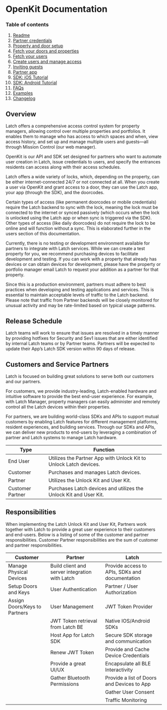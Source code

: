 # OpenKit Documentation
### Table of contents
1. [Readme](README.md)
2. [Partner credentials](partner_backend.md)
3. [Property and door setup](setup.md)
4. [Fetch your doors and properties](get_doors_and_properties.md)
5. [Fetch your users](get_users.md)
6. [Create users and manage access](create_users_and_access.md)
7. [Inviting guests](invite_guests.md)
8. [Partner app](partner_app.md)
9. [SDK: iOS Tutorial](ios_tutorial.md)
10. [SDK: Android Tutorial](android_tutorial.md)
11. [FAQs](faqs.md)
12. [Examples](exmaples.md)
13. [Changelog](changelog.md)

## Overview
Latch offers a comprehensive access control system for property managers, allowing control over multiple properties and portfolios. It enables them to manage who has access to which spaces and when, view access history, and set up and manage multiple users and guests—all through Mission Control (our web manager).

OpenKit is our API and SDK set designed for partners who want to automate user creation in Latch, issue credentials to users, and specify the entrances residents can access along with their access schedules.

Latch offers a wide variety of locks, which, depending on the property, can be either internet-connected 24/7 or not connected at all. When you create a user via OpenKit and grant access to a door, they can use the Latch app, your app (through the SDK), and the doorcodes.

Certain types of access (like permanent doorcodes or mobile credentials) require the Latch backend to sync with the lock, meaning the lock must be connected to the internet or synced passively (which occurs when the lock is unlocked using the Latch app or when sync is triggered via the SDK). Other types of access (like daily doorcodes) do not require the lock to be online and will function without a sync. This is elaborated further in the users section of this documentation.

Currently, there is no testing or development environment available for partners to integrate with Latch services. While we can create a test property for you, we recommend purchasing devices to facilitate development and testing. If you can work with a property that already has devices or can obtain devices for development, please have the property or portfolio manager email Latch to request your addition as a partner for that property.

Since this is a production environment, partners must adhere to best practices when developing and testing applications and services. This is essential to maintain acceptable levels of traffic to the Latch backend. Please note that traffic from Partner backends will be closely monitored for unusual activity and may be rate-limited based on typical usage patterns.

## Release Schedule
Latch teams will work to ensure that issues are resolved in a timely manner by providing hotfixes for Security and Sev1 issues that are either identified by internal Latch teams or by Partner teams.
Partners will be expected to update their App’s Latch SDK version within 90 days of release.

## Customers and Service Partners

Latch is focused on building great solutions to serve both our customers and our partners. 

For customers, we provide industry-leading, Latch-enabled hardware and intuitive software to provide the best end-user experience. For example, with Latch Manager, property managers can easily administer and remotely control all the Latch devices within their properties.

For partners, we are building world-class SDKs and APIs to support mutual customers by enabling Latch features for different management platforms, resident experiences, and building services. Through our SDKs and APIs, we can deliver new products to end-users by leveraging a combination of partner and Latch systems to manage Latch hardware.

| Type | Function |
| ---- | -------- |
| End User | Utilizes the Partner App with Unlock Kit to Unlock Latch devices. |
| Customer | Purchases and manages Latch devices. |
| Partner | Utilizes the Unlock Kit and User Kit. |
| Customer Partner | Purchases Latch devices and utilizes the Unlock Kit and User Kit. |

## Responsibilities
When implementing the Latch Unlock Kit and User Kit, Partners work together with Latch to provide a great user experience to their customers and end-users. Below is a listing of some of the customer and partner responsibilities. Customer Partner responsibilities are the sum of customer and partner responsibilities.

| Customer | Partner | Latch |
| -------- | ------- | ----- |
| Manage Physical Devices | Build client and server integration with Latch | Provide access to APIs, SDKs and documentation |
| Setup Doors and Keys | User Authentication | Partner / User Authorization |
| Assign Doors/Keys to Partners | User Management | JWT Token Provider |
| | JWT Token retrieval from Latch BE | Native IOS/Android SDKs |
| | Host App for Latch SDK | Secure SDK storage and communication |
| | Renew JWT Token | Provide and Cache Device Credentials |
| | Provide a great UI/UX | Encapsulate all BLE Interactivity |
| | Gather Bluetooth Permissions | Provide a list of Doors and Devices to App |
| | | Gather User Consent |
| | | Traffic Monitoring |
